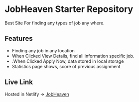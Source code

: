 # JobHeaven Starter Repository

Best Site For finding any types of job any where.

## Features
* Finding any job in any location
* When Clicked View Details, find all information specific job.
* .When Clicked Apply Now, data stored in local storage
* Statistics page shows, score of previous assignment

## Live Link
Hosted in Netlify -> [JobHeaven](https://assignment9-job-heaven-react-tailwind.netlify.app/)